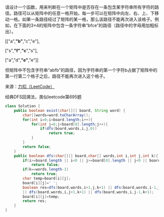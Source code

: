 请设计一个函数，用来判断在一个矩阵中是否存在一条包含某字符串所有字符的路径。路径可以从矩阵中的任意一格开始，每一步可以在矩阵中向左、右、上、下移动一格。如果一条路径经过了矩阵的某一格，那么该路径不能再次进入该格子。例如，在下面的3×4的矩阵中包含一条字符串“bfce”的路径（路径中的字母用加粗标出）。

[["a",**"b"**,"c","e"],

["s",**"f"**,**"c**","s"],

["a","d",**"e"**,"e"]]

但矩阵中不包含字符串“abfb”的路径，因为字符串的第一个字符b占据了矩阵中的第一行第二个格子之后，路径不能再次进入这个格子。

来源：[力扣（LeetCode）](https://leetcode-cn.com/problems/ju-zhen-zhong-de-lu-jing-lcof)


经典DFS回溯法，类似leetcode第695题
```java
class Solution {
    public boolean exist(char[][] board, String word) {
        char[]words=word.toCharArray();
        for(int i=0;i<board.length;i++){
            for(int j=0;j<board[0].length;j++){
                if(dfs(board,words,i,j,0))
                    return true;   
            }
        }
        return false;
    }
    public boolean dfs(char[][] board,char[] words,int i,int j,int k){
        if(i>=board.length || i<0 || j>=board[0].length || j<0 || board[i][j]!=words[k])
            return false;
        if(k==words.length-1)
            return true;
        char temp=board[i][j];
        board[i][j]=' ';
        boolean res=dfs(board,words,i+1,j,k+1) || dfs(board,words,i-1,j,k+1) 
        || dfs(board,words,i,j+1,k+1) || dfs(board,words,i,j-1,k+1);
        board[i][j]=temp;
        return res;
    }
}
```
